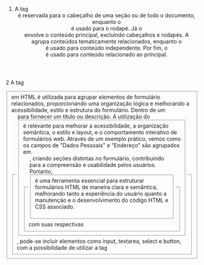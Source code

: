 1) A tag <header> é reservada para o cabeçalho de uma seção ou de todo o documento, enquanto o <footer> é usado para o rodapé. Já o <main> envolve o conteúdo principal, excluindo cabeçalhos e rodapés. A <section> agrupa conteúdos tematicamente relacionados, 
enquanto o <article> é usado para conteúdo independente. Por fim, o <aside> é usado para conteúdo relacionado ao principal. 

2 A tag <fieldset> em HTML é utilizada para agrupar elementos de formulário relacionados, proporcionando uma organização lógica e melhorando a acessibilidade, estilo e estrutura do formulário. Dentro de um <fieldset>, pode-se incluir elementos como input, textarea, 
select e button, com a possibilidade de utilizar a tag <legend> para fornecer um título ou descrição. A utilização do <fieldset> é relevante para melhorar a acessibilidade, a organização semântica, o estilo e layout, e o comportamento interativo de formulários web. 
Através de um exemplo prático, vemos como os campos de "Dados Pessoais" e "Endereço" são agrupados em <fieldset> com suas respectivas <legend>, criando seções distintas no formulário, contribuindo para a compreensão e usabilidade pelos usuários. Portanto, <fieldset>
 é uma ferramenta essencial para estruturar formulários HTML de maneira clara e semântica, melhorando tanto a experiência do usuário quanto a manutenção e o desenvolvimento do código HTML e CSS associado.

